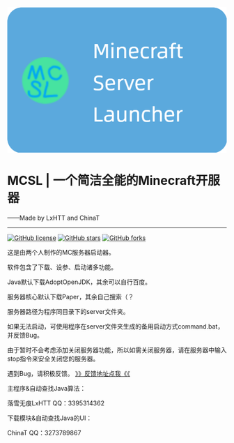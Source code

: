 <p align="center">
<img src="https://raw.githubusercontent.com/LxHTT/MCSL/master/Back.png"/>
</p>

# MCSL   |   一个简洁全能的Minecraft开服器
——Made by LxHTT and ChinaT
___
<a href="https://github.com/LxHTT/MCSL/blob/master/LICENSE"><img alt="GitHub license" src="https://img.shields.io/github/license/LxHTT/MCSL"></a>
<a href="https://github.com/LxHTT/MCSL/stargazers"><img alt="GitHub stars" src="https://img.shields.io/github/stars/LxHTT/MCSL"></a>
<a href="https://github.com/LxHTT/MCSL/network"><img alt="GitHub forks" src="https://img.shields.io/github/forks/LxHTT/MCSL"></a>

这是由两个人制作的MC服务器启动器。

软件包含了下载、设参、启动诸多功能。

Java默认下载AdoptOpenJDK，其余可以自行百度。

服务器核心默认下载Paper，其余自己搜索（？

服务器路径为程序同目录下的server文件夹。

如果无法启动，可使用程序在server文件夹生成的备用启动方式command.bat，并反馈Bug。

由于暂时不会考虑添加关闭服务器功能，所以如需关闭服务器，请在服务器中输入stop指令来安全关闭您的服务器。

遇到Bug，请积极反馈。 [》》反馈地址点我《《](https://www.wjx.top/vm/mBwRt23.aspx)

主程序&自动查找Java算法：

落雪无痕LxHTT QQ：3395314362

下载模块&自动查找Java的UI：

ChinaT QQ：3273789867